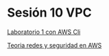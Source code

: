 # Sesión 10 VPC

[Laboratorio 1 con AWS Cli](Sesio%CC%81n%2010%20VPC%2089a3d1faedce43489fa2a7a79658adb3/Laboratorio%201%20con%20AWS%20Cli%20b3f7b70def614e128344b40339ee3619.md)

[Teoria redes y seguridad en AWS](Sesio%CC%81n%2010%20VPC%2089a3d1faedce43489fa2a7a79658adb3/Teoria%20redes%20y%20seguridad%20en%20AWS%20c2f6fc83e8c84530896e9676c2f99604.md)
